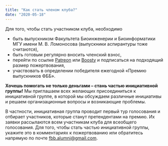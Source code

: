 ```yaml
---
title: "Как стать членом клуба?"
date: "2020-05-18"
---
```

Для того, чтобы стать участником клуба, необходимо

* быть выпускником Факультета Биоинженерии и Биоинформатики МГУ имени М.&nbsp;В.&nbsp;Ломоносова (выпускники аспирантуры тоже считаются),
* быть готовым регулярно вносить членский взнос,
* перейти по ссылке [Patreon](https://www.patreon.com/bePatron?u=10184277) или [Boosty](https://boosty.to/fbbalumni) и подписаться на подходящий размер пожертвования,
* участвовать в определении победителя ежегодной «Премию выпускников ФББ».

**Хочешь помогать не только деньгами – стань частью инициативной группы!** Мы приглашаем всех желающих присоединиться к инициативной группе, в которой мы обсуждаем различные инициативы и решаем организационные вопросы и возникающие проблемы.

В частности, инициативная группа проводит первый тур голосования и отбирает участников, которые станут претендентами на премию. Их заявки рассылаются всем участникам клуба для всеобщего голосования. Для того, чтобы стать частью инициативной группы, укажите это в комментариях к пожертвованию или обратитесь напрямую по почте fbb.alumni@gmail.com.
